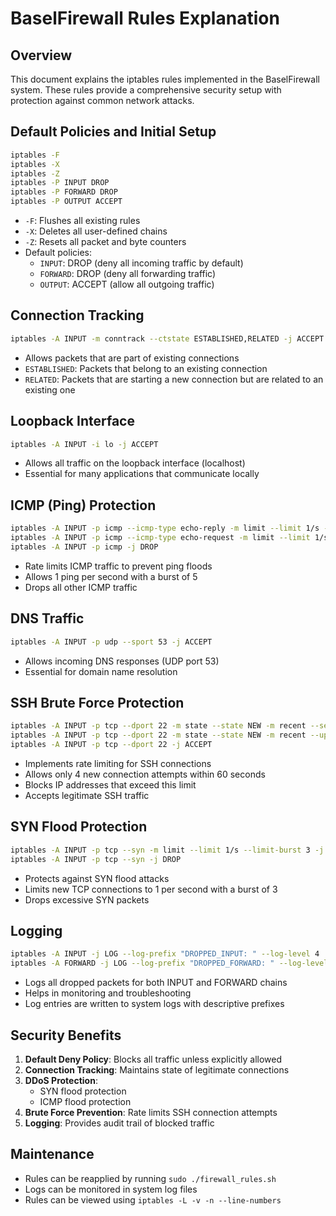 # BaselFirewall Rules Explanation

## Overview
This document explains the iptables rules implemented in the BaselFirewall system. These rules provide a comprehensive security setup with protection against common network attacks.

## Default Policies and Initial Setup
```bash
iptables -F
iptables -X
iptables -Z
iptables -P INPUT DROP
iptables -P FORWARD DROP
iptables -P OUTPUT ACCEPT
```
- `-F`: Flushes all existing rules
- `-X`: Deletes all user-defined chains
- `-Z`: Resets all packet and byte counters
- Default policies:
  - `INPUT`: DROP (deny all incoming traffic by default)
  - `FORWARD`: DROP (deny all forwarding traffic)
  - `OUTPUT`: ACCEPT (allow all outgoing traffic)

## Connection Tracking
```bash
iptables -A INPUT -m conntrack --ctstate ESTABLISHED,RELATED -j ACCEPT
```
- Allows packets that are part of existing connections
- `ESTABLISHED`: Packets that belong to an existing connection
- `RELATED`: Packets that are starting a new connection but are related to an existing one

## Loopback Interface
```bash
iptables -A INPUT -i lo -j ACCEPT
```
- Allows all traffic on the loopback interface (localhost)
- Essential for many applications that communicate locally

## ICMP (Ping) Protection
```bash
iptables -A INPUT -p icmp --icmp-type echo-reply -m limit --limit 1/s --limit-burst 5 -j ACCEPT
iptables -A INPUT -p icmp --icmp-type echo-request -m limit --limit 1/s --limit-burst 5 -j ACCEPT
iptables -A INPUT -p icmp -j DROP
```
- Rate limits ICMP traffic to prevent ping floods
- Allows 1 ping per second with a burst of 5
- Drops all other ICMP traffic

## DNS Traffic
```bash
iptables -A INPUT -p udp --sport 53 -j ACCEPT
```
- Allows incoming DNS responses (UDP port 53)
- Essential for domain name resolution

## SSH Brute Force Protection
```bash
iptables -A INPUT -p tcp --dport 22 -m state --state NEW -m recent --set
iptables -A INPUT -p tcp --dport 22 -m state --state NEW -m recent --update --seconds 60 --hitcount 4 -j DROP
iptables -A INPUT -p tcp --dport 22 -j ACCEPT
```
- Implements rate limiting for SSH connections
- Allows only 4 new connection attempts within 60 seconds
- Blocks IP addresses that exceed this limit
- Accepts legitimate SSH traffic

## SYN Flood Protection
```bash
iptables -A INPUT -p tcp --syn -m limit --limit 1/s --limit-burst 3 -j ACCEPT
iptables -A INPUT -p tcp --syn -j DROP
```
- Protects against SYN flood attacks
- Limits new TCP connections to 1 per second with a burst of 3
- Drops excessive SYN packets

## Logging
```bash
iptables -A INPUT -j LOG --log-prefix "DROPPED_INPUT: " --log-level 4
iptables -A FORWARD -j LOG --log-prefix "DROPPED_FORWARD: " --log-level 4
```
- Logs all dropped packets for both INPUT and FORWARD chains
- Helps in monitoring and troubleshooting
- Log entries are written to system logs with descriptive prefixes

## Security Benefits
1. **Default Deny Policy**: Blocks all traffic unless explicitly allowed
2. **Connection Tracking**: Maintains state of legitimate connections
3. **DDoS Protection**: 
   - SYN flood protection
   - ICMP flood protection
4. **Brute Force Prevention**: Rate limits SSH connection attempts
5. **Logging**: Provides audit trail of blocked traffic

## Maintenance
- Rules can be reapplied by running `sudo ./firewall_rules.sh`
- Logs can be monitored in system log files
- Rules can be viewed using `iptables -L -v -n --line-numbers` 